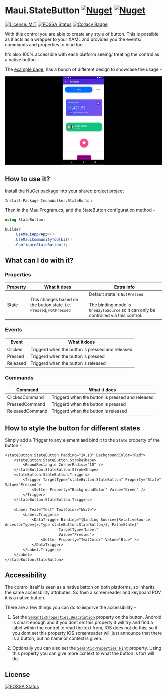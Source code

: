 # Maui.StateButton  [![Nuget](https://img.shields.io/nuget/v/IeuanWalker.Maui.StateButton)](https://www.nuget.org/packages/IeuanWalker.Maui.StateButton) [![Nuget](https://img.shields.io/nuget/dt/IeuanWalker.Maui.StateButton)](https://www.nuget.org/packages/IeuanWalker.Maui.StateButton) 

[![License: MIT](https://img.shields.io/badge/License-MIT-green.svg)](https://opensource.org/licenses/MIT)
[![FOSSA Status](https://app.fossa.com/api/projects/git%2Bgithub.com%2FIeuanWalker%2FMaui.StateButton.svg?type=shield)](https://app.fossa.com/projects/git%2Bgithub.com%2FIeuanWalker%2FMaui.StateButton?ref=badge_shield)
[![Codacy Badge](https://app.codacy.com/project/badge/Grade/b4823215925c47f7a42b64bc516a6e42)](https://www.codacy.com/gh/IeuanWalker/Maui.StateButton/dashboard?utm_source=github.com&amp;utm_medium=referral&amp;utm_content=IeuanWalker/Maui.StateButton&amp;utm_campaign=Badge_Grade)

With this control you are able to create any style of button.
This is possible as it acts as a wrapper to your XAML and provides you the events/ commands and properties to bind too.

It's also 100% accessible with each platform seeing/ treating the control as a native button.

The [example page](https://github.com/IeuanWalker/Maui.StateButton/blob/master/Demo/ExamplePage.xaml), has a bunch of different design to showcase the usage -

![Example gif](/Example.gif)

## How to use it?
Install the [NuGet package](https://www.nuget.org/packages/IeuanWalker.StateButton) into your shared project project
```
Install-Package IeuanWalker.StateButton
```

Then in the MauiProgram.cs, and the StateButton configuration method - 
```csharp
using StateButton;
```
```csharp
builder
	.UseMauiApp<App>()
	.UseMauiCommunityToolkit()
	.ConfigureStateButton();
```

## What can I do with it?
### Properties
| Property | What it does | Extra info |
|---|---|---- |
| State | This changes based on the button state. i.e. `Pressed`, `NotPressed` | Default state is `NotPressed` <br/>  <br/> The binding mode is `OneWayToSource` so it can only be controlled via this control. |

### Events
| Event | What it does |
|---|---|
| Clicked | Triggerd when the button is pressed and released |
| Pressed | Triggerd when the button is pressed |
| Released | Triggerd when the button is released |

### Commands
| Command | What it does |
|---|---|
| ClickedCommand | Triggerd when the button is pressed and released |
| PressedCommand | Triggerd when the button is pressed |
| ReleasedCommand | Triggerd when the button is released |


## How to style the button for different states
Simply add a Trigger to any element and bind it to the `State` property of the button - 
```xaml
<stateButton:StateButton Padding="20,10" BackgroundColor="Red">
    <stateButton:StateButton.StrokeShape>
        <RoundRectangle CornerRadius="10" />
    </stateButton:StateButton.StrokeShape>
    <stateButton:StateButton.Triggers>
        <Trigger TargetType="stateButton:StateButton" Property="State" Value="Pressed">
            <Setter Property="BackgroundColor" Value="Green" />
        </Trigger>
    </stateButton:StateButton.Triggers>

    <Label Text="Test" TextColor="White">
        <Label.Triggers>
            <DataTrigger Binding="{Binding Source={RelativeSource AncestorType={x:Type stateButton:StateButton}}, Path=State}"
                        TargetType="Label"
                        Value="Pressed">
                <Setter Property="TextColor" Value="Blue" />
            </DataTrigger>
        </Label.Triggers>
    </Label>
</stateButton:StateButton>
```

## Accessibility
The control itself is seen as a native button on both platforms, so inherits the same accessbility attributes. So from a screenreader and keyboard POV it is a native button.

There are a few things you can do to imporve the accessibility -

1. Set the [`SemanticProperties.Description`](https://docs.microsoft.com/en-us/dotnet/maui/fundamentals/accessibility#description) property on the button. Android is smart enough and if you dont set this property it will try and find a label within the control to read the text from, iOS does not do this, so if you dont set this property iOS screenreader will just announce that there is a button, but no name or context is given.

2. Optionally you can also set the [`SemanticProperties.Hint`](https://docs.microsoft.com/en-us/dotnet/maui/fundamentals/accessibility#hint) property. Using this property you can give more context to what the button is for/ will do.

## License
[![FOSSA Status](https://app.fossa.com/api/projects/git%2Bgithub.com%2FIeuanWalker%2FMaui.StateButton.svg?type=large)](https://app.fossa.com/projects/git%2Bgithub.com%2FIeuanWalker%2FMaui.StateButton?ref=badge_large)
